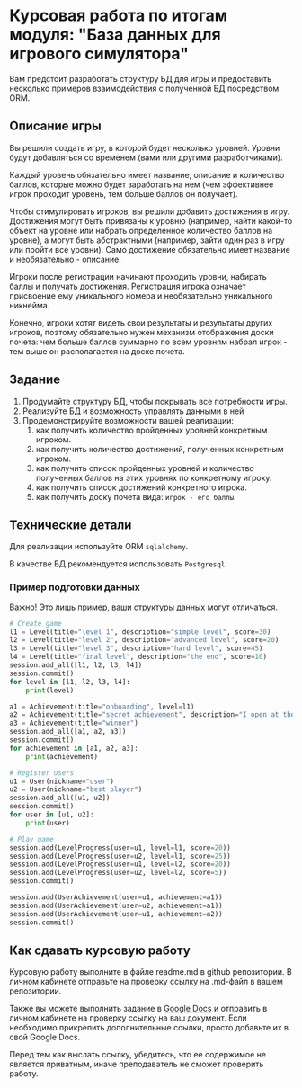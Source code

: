 # Курсовая работа по итогам модуля: "База данных для игрового симулятора"

Вам предстоит разработать структуру БД для игры и предоставить несколько примеров взаимодействия с полученной БД посредством ОRМ.

## Описание игры

Вы решили создать игру, в которой будет несколько уровней. Уровни будут добавляться со временем (вами или другими разработчиками).

Каждый уровень обязательно имеет название, описание и количество баллов, которые можно будет заработать на нем (чем эффективнее игрок проходит уровень, тем больше баллов он получает).

Чтобы стимулировать игроков, вы решили добавить достижения в игру. Достижения могут быть привязаны к уровню (например, найти какой-то объект на уровне или набрать определенное количество баллов на уровне), а могут быть абстрактными (например, зайти один раз в игру или пройти все уровни). Само достижение обязательно имеет название и необязательно - описание.

Игроки после регистрации начинают проходить уровни, набирать баллы и получать достижения. Регистрация игрока означает присвоение ему уникального номера и необязательно уникального никнейма.

Конечно, игроки хотят видеть свои результаты и результаты других игроков, поэтому обязательно нужен механизм отображения доски почета: чем больше баллов суммарно по всем уровням набрал игрок - тем выше он располагается на доске почета.

## Задание

1. Продумайте структуру БД, чтобы покрывать все потребности игры.
2. Реализуйте БД и возможность управлять данными в ней
3. Продемонстрируйте возможности вашей реализации:
   1. как получить количество пройденных уровней конкретным игроком.
   2. как получить количество достижений, полученных конкретным игроком.
   3. как получить список пройденных уровней и количество полученных баллов на этих уровнях по конкретному игроку.
   4. как получить список достижений конкретного игрока.
   5. как получить доску почета вида: `игрок - его баллы`.

## Технические детали

Для реализации используйте ORM `sqlalchemy`.

В качестве БД рекомендуется использовать `Postgresql`.

### Пример подготовки данных

Важно! Это лишь пример, ваши структуры данных могут отличаться.

```python
# Create game
l1 = Level(title="level 1", description="simple level", score=30)
l2 = Level(title="level 2", description="advanced level", score=20)
l3 = Level(title="level 3", description="hard level", score=45)
l4 = Level(title="final level", description="the end", score=10)
session.add_all([l1, l2, l3, l4])
session.commit()
for level in [l1, l2, l3, l4]:
    print(level)

a1 = Achievement(title="onboarding", level=l1)
a2 = Achievement(title="secret achievement", description="I open at the end", level=l2)
a3 = Achievement(title="winner")
session.add_all([a1, a2, a3])
session.commit()
for achievement in [a1, a2, a3]:
    print(achievement)

# Register users
u1 = User(nickname="user")
u2 = User(nickname="best player")
session.add_all([u1, u2])
session.commit()
for user in [u1, u2]:
    print(user)

# Play game
session.add(LevelProgress(user=u1, level=l1, score=20))
session.add(LevelProgress(user=u2, level=l1, score=25))
session.add(LevelProgress(user=u1, level=l2, score=20))
session.add(LevelProgress(user=u2, level=l2, score=5))
session.commit()

session.add(UserAchievement(user=u1, achievement=a1))
session.add(UserAchievement(user=u2, achievement=a1))
session.add(UserAchievement(user=u1, achievement=a2))
session.commit()
```
## Как сдавать курсовую работу

Курсовую работу выполните в файле readme.md в github репозитории. В личном кабинете отправьте на проверку ссылку на .md-файл в вашем репозитории.

Также вы можете выполнить задание в [Google Docs](https://docs.google.com/document/u/0/?tgif=d) и отправить в личном кабинете на проверку ссылку на ваш документ.
Если необходимо прикрепить дополнительные ссылки, просто добавьте их в свой Google Docs.

Перед тем как выслать ссылку, убедитесь, что ее содержимое не является приватным, иначе преподаватель не сможет проверить работу. 
